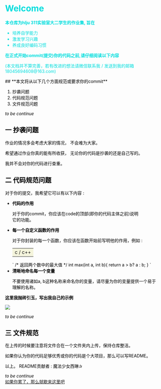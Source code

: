 # <font color="00dddd"> Welcome

**本仓库为hlju 311实验室大二学生的作业集, 旨在**

* 培养自学能力
* 激发学习兴趣
* 养成良好编码习惯

**在正式开始commit(提交)你的代码之前,请仔细阅读以下内容**
<p>(本文档并不算完善，若有改进的想法请微信联系我 / 发送到我的邮箱 18045694608@163.com)</p>

<font color = black> 
##
**本文将从以下几个方面规范或要求你的commit**

 1. 抄袭问题
 2. 代码规范问题
 3. 文件规范问题
 
*to be continue*
## 一 抄袭问题
<p>作业的情况多会考虑大家的情况， 不会难为大家。</p>
<p>希望通过作业你真的能有所收获， 无论你的代码是抄袭的还是自己写的。</p>
<p>我并不会对你的代码进行查重。</p>

<h2>二 代码规范问题</h2> 
对于你的提交，我希望它可以有以下内容 :

* **代码的作用**
    <p>对于你的commit，你应该在code的顶部(即你的代码主体之前)说明<br>它的功能。</p>
* **每一个自定义函数的作用**
    <p>对于你封装的每一个函数，你应该在函数开始前写明他的作用，例如 :</p>
    <table><tr><td bgcolor = Beige><h> c / c++</h></td></tr></table>
    `
    /* 返回两个数中的最大值 */
    int max(int a, int b){  
        return a > b? a : b;  
    }
    `
* **清晰地命名每一个变量**
    <p>不要使用诸如a, b这种名称来命名你的变量，请尽量为你的变量提供一个易于理解的名称。</p>

**这里我抛砖引玉，写出我自己的示例**

![](https://s1.wzznft.com/i/2023/10/11/ndzddu.png)

*to be continue*

## 三 文件规范 
<p>在上传的时候要注意将文件合在一个文件夹内上传，保持仓库整洁。</p>
<p>如果你认为你的代码足够优秀或你的代码是个大项目，那么可以写README。</p>

以上。
README贡献者 : 魔法少女西琳✰ 

*to be continue*
<br>
<a href = "https://www.yuanshen.com/#/">如果你累了，那么就歇来这里吧</a>